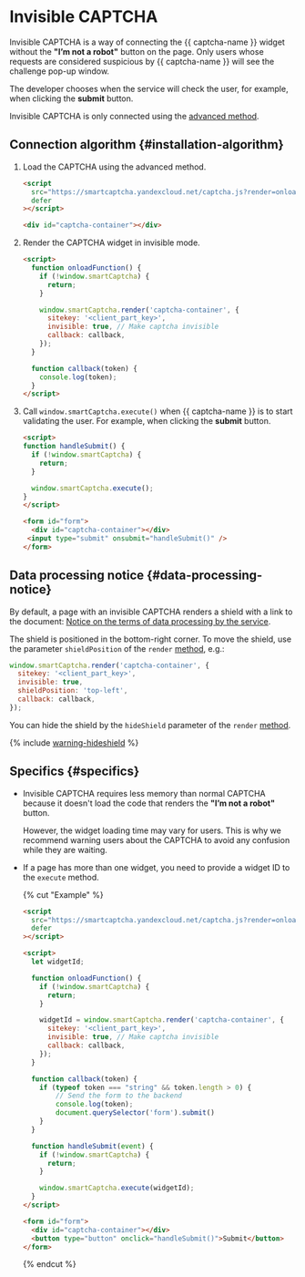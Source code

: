 # Invisible CAPTCHA

Invisible CAPTCHA is a way of connecting the {{ captcha-name }} widget without the **"I’m not a robot"** button on the page. Only users whose requests are considered suspicious by {{ captcha-name }} will see the challenge pop-up window.

The developer chooses when the service will check the user, for example, when clicking the **submit** button.

Invisible CAPTCHA is only connected using the [advanced method](./widget-methods.md#extended-method).

## Connection algorithm {#installation-algorithm}

1. Load the CAPTCHA using the advanced method.

   ```html
   <script
     src="https://smartcaptcha.yandexcloud.net/captcha.js?render=onload&onload=onloadFunction"
     defer
   ></script>

   <div id="captcha-container"></div>
   ```

1. Render the CAPTCHA widget in invisible mode.

   ```html
   <script>
     function onloadFunction() {
       if (!window.smartCaptcha) {
         return;
       }

       window.smartCaptcha.render('captcha-container', {
         sitekey: '<client_part_key>',
         invisible: true, // Make captcha invisible
         callback: callback,
       });
     }

     function callback(token) {
       console.log(token);
     }
   </script>
   ```

1. Call `window.smartCaptcha.execute()` when {{ captcha-name }} is to start validating the user. For example, when clicking the **submit** button.

   ```html
   <script>
   function handleSubmit() {
     if (!window.smartCaptcha) {
       return;
     }

     window.smartCaptcha.execute();
   }
   </script>

   <form id="form">
     <div id="captcha-container"></div>
    <input type="submit" onsubmit="handleSubmit()" />
   </form>
   ```

## Data processing notice {#data-processing-notice}

By default, a page with an invisible CAPTCHA renders a shield with a link to the document: [Notice on the terms of data processing by the service](https://yandex.com/legal/smartcaptcha_notice/).

The shield is positioned in the bottom-right corner. To move the shield, use the parameter `shieldPosition` of the `render` [method](./widget-methods.md#render), e.g.:

```js
window.smartCaptcha.render('captcha-container', {
  sitekey: '<client_part_key>',
  invisible: true,
  shieldPosition: 'top-left',
  callback: callback,
});
```

You can hide the shield by the `hideShield` parameter of the `render` [method](./widget-methods.md#render).

{% include [warning-hideshield](../../_includes/smartcaptcha/warning-hideshield.md) %}

## Specifics {#specifics}

* Invisible CAPTCHA requires less memory than normal CAPTCHA because it doesn't load the code that renders the **"I’m not a robot"** button.

   However, the widget loading time may vary for users. This is why we recommend warning users about the CAPTCHA to avoid any confusion while they are waiting.

* If a page has more than one widget, you need to provide a widget ID to the `execute` method.

   {% cut "Example" %}

   ```html
   <script
     src="https://smartcaptcha.yandexcloud.net/captcha.js?render=onload&onload=onloadFunction"
     defer
   ></script>

   <script>
     let widgetId;

     function onloadFunction() {
       if (!window.smartCaptcha) {
         return;
       }

       widgetId = window.smartCaptcha.render('captcha-container', {
         sitekey: '<client_part_key>',
         invisible: true, // Make captcha invisible
         callback: callback,
       });
     }

     function callback(token) {
       if (typeof token === "string" && token.length > 0) {
           // Send the form to the backend
           console.log(token);
           document.querySelector('form').submit()
       }
     }

     function handleSubmit(event) {
       if (!window.smartCaptcha) {
         return;
       }

       window.smartCaptcha.execute(widgetId);
     }
   </script>

   <form id="form">
     <div id="captcha-container"></div>
     <button type="button" onclick="handleSubmit()">Submit</button>
   </form>
   ```

   {% endcut %}
